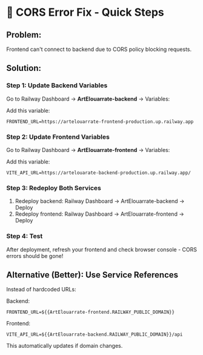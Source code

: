# 🔧 CORS Error Fix - Quick Steps

## Problem:

Frontend can't connect to backend due to CORS policy blocking requests.

## Solution:

### Step 1: Update Backend Variables

Go to Railway Dashboard → **ArtElouarrate-backend** → Variables:

Add this variable:

```
FRONTEND_URL=https://artelouarrate-frontend-production.up.railway.app
```

### Step 2: Update Frontend Variables

Go to Railway Dashboard → **ArtElouarrate-frontend** → Variables:

Add this variable:

```
VITE_API_URL=https://artelouarate-backend-production.up.railway.app/
```

### Step 3: Redeploy Both Services

1. Redeploy backend: Railway Dashboard → ArtElouarrate-backend → Deploy
2. Redeploy frontend: Railway Dashboard → ArtElouarrate-frontend → Deploy

### Step 4: Test

After deployment, refresh your frontend and check browser console - CORS errors should be gone!

## Alternative (Better): Use Service References

Instead of hardcoded URLs:

Backend:

```
FRONTEND_URL=${{ArtElouarrate-frontend.RAILWAY_PUBLIC_DOMAIN}}
```

Frontend:

```
VITE_API_URL=${{ArtElouarrate-backend.RAILWAY_PUBLIC_DOMAIN}}/api
```

This automatically updates if domain changes.
